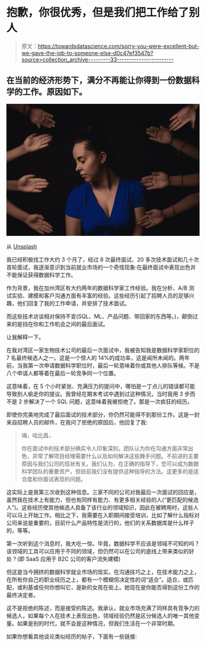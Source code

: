 # 抱歉，你很优秀，但是我们把工作给了别人

> 原文：<https://towardsdatascience.com/sorry-you-were-excellent-but-we-gave-the-job-to-someone-else-d0c47ef3547b?source=collection_archive---------33----------------------->

## 在当前的经济形势下，满分不再能让你得到一份数据科学的工作。原因如下。

![](img/1d6ed93b1a92a25eb77f077510e2879e.png)

从 [Unsplash](https://unsplash.com/photos/tnxRFtXI9dI)

我已经积极找工作大约 3 个月了，经过 8 次最终面试、20 多次技术面试和几十次首轮面试，我逐渐意识到当前就业市场的一个奇怪现象:在最终面试中表现出色并不能保证获得数据科学工作。

作为背景，我在加州湾区有大约两年的数据科学家工作经验。我在分析、A/B 测试实验、建模和客户沟通方面有丰富的经验。这些经历引起了招聘人员的足够兴趣，他们回复了我的工作申请，并安排了技术面试。

而这些技术访谈相对保持不变(SQL、ML、产品问题、带回家的东西等。)，颠倒过来的是挡在你和工作机会之间的最后面试。

让我解释一下。

在我对湾区一家生物技术公司的最后一次面试中，我被告知我是数据科学家职位的 7 名最终候选人之一。这是一个惊人的 14%的成功率，这是闻所未闻的。两年前，当我第一次申请数据科学职位时，最后一轮意味着你或其他人排队等候。不是八个申请人都等着在最后一轮竞争同一个位置。

这意味着，在 5 个小时紧张、充满压力的提问中，哪怕是一丁点儿的错误都可能导致别人偷走你的提议。我曾经在期末考试中遇到过这种情况，当时我用 3 步而不是 2 步解决了一个 SQL 问题，这意味着我被拒绝了。那是一次疯狂的经历。

即使你完美地完成了最后面试的技术部分，你仍然可能得不到那份工作。这是一封来自招聘人员的邮件，在我问了拒绝的原因后，他回复了我:

> 嗨，哈比昌，
> 
> 你在面试中的技术部分确实令人印象深刻。团队认为你在沟通方面非常出色，非常了解项目经理需要什么以及如何解决这些棘手问题。不前进的主要原因与我们公司的现状有关。我们认为，在正确的指导下，您可以成为数据科学团队的重要资产，但目前我们没有提供这种指导的方法。这更多的是适合度和你面试表现的问题。

这实际上是我第三次收到这种信息。三家不同的公司对我最后一次面试的回应是，虽然我在技术上有能力，但也有同样有能力、有更多相关经验的人(“更匹配的候选人”)。这些经历使其他候选人具备了该行业的领域知识，因此在被聘用时，这些人可以马上开始工作。相比之下，我需要在入职期间接受培训，比如了解什么指标对公司来说是重要的，目前什么产品特性是流行的，他们的关系数据库是什么样子的，等等。

第一次听到这个消息时，我大吃一惊。毕竟，数据科学不应该是领域不可知的吗？该领域的工具可以应用于不同的领域，但仍然可以在公司的底线上带来类似的好处？(即 SaaS 应用于 B2C 公司的客户流失建模)

但这是当今拥挤的数据科学就业市场的现实。在沟通技巧之上，在技术能力之上，在所有你自己的职业经历之上，都有一个模糊但决定性的词“适合”。适合，或匹配，或利基或任何你想叫它，是新的女孩在街上。她现在是你能否得到这份工作的最终决定者。

这不是拒绝的陈述，而是接受的陈述。我承认，就业市场充满了同样具有竞争力的候选人，如果每个人在技术上表现出色，领域经验仍然是区分候选人的唯一其他变量。如果是别的时代，就不会是这种情况，但我们生活在一个非常时期。

如果你想看其他谈论类似经历的帖子，下面有一些链接: